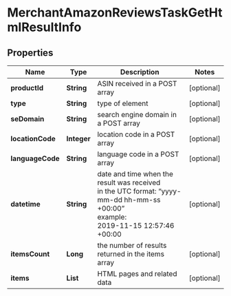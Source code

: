 # MerchantAmazonReviewsTaskGetHtmlResultInfo


## Properties

| Name | Type | Description | Notes |
|------------ | ------------- | ------------- | -------------|
**productId** | **String** | ASIN received in a POST array |[optional]|
**type** | **String** | type of element |[optional]|
**seDomain** | **String** | search engine domain in a POST array |[optional]|
**locationCode** | **Integer** | location code in a POST array |[optional]|
**languageCode** | **String** | language code in a POST array |[optional]|
**datetime** | **String** | date and time when the result was received<br>in the UTC format: “yyyy-mm-dd hh-mm-ss +00:00”<br>example:<br>2019-11-15 12:57:46 +00:00 |[optional]|
**itemsCount** | **Long** | the number of results returned in the items array |[optional]|
**items** | **List<HtmlItemInfo>** | HTML pages and related data |[optional]|
